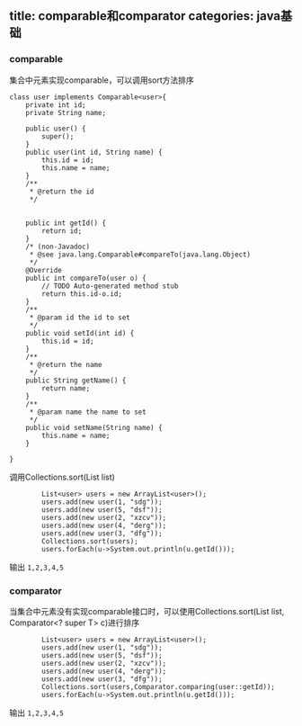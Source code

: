 title: comparable和comparator
categories: java基础
---

### comparable

集合中元素实现comparable，可以调用sort方法排序

```
class user implements Comparable<user>{
	private int id;
	private String name;
	
	public user() {
		super();
	}
	public user(int id, String name) {
		this.id = id;
		this.name = name;
	}
	/**
	 * @return the id
	 */
	
	
	public int getId() {
		return id;
	}
	/* (non-Javadoc)
	 * @see java.lang.Comparable#compareTo(java.lang.Object)
	 */
	@Override
	public int compareTo(user o) {
		// TODO Auto-generated method stub
		return this.id-o.id;
	}
	/**
	 * @param id the id to set
	 */
	public void setId(int id) {
		this.id = id;
	}
	/**
	 * @return the name
	 */
	public String getName() {
		return name;
	}
	/**
	 * @param name the name to set
	 */
	public void setName(String name) {
		this.name = name;
	}
	
}
```

调用Collections.sort(List<T> list)

```
		List<user> users = new ArrayList<user>();
		users.add(new user(1, "sdg"));
		users.add(new user(5, "dsf"));
		users.add(new user(2, "xzcv"));
		users.add(new user(4, "derg"));
		users.add(new user(3, "dfg"));
		Collections.sort(users);
		users.forEach(u->System.out.println(u.getId()));
```

输出
`1,2,3,4,5`

### comparator

当集合中元素没有实现comparable接口时，可以使用Collections.sort(List<T> list, Comparator<? super T> c)进行排序

```
		List<user> users = new ArrayList<user>();
		users.add(new user(1, "sdg"));
		users.add(new user(5, "dsf"));
		users.add(new user(2, "xzcv"));
		users.add(new user(4, "derg"));
		users.add(new user(3, "dfg"));
		Collections.sort(users,Comparator.comparing(user::getId));
		users.forEach(u->System.out.println(u.getId()));
```
输出
`1,2,3,4,5`